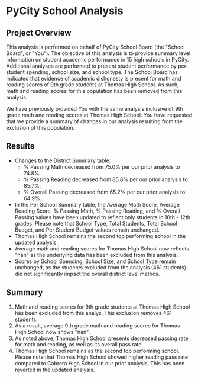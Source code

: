 # PyCity School Analysis

## Project Overview
This analysis is performed on behalf of PyCity School Board (the "School Board", or "You").  The objective of this analysis is to provide summary level information on student academic performance in 15 high schools in PyCity.  Additional analyses are performed to present student performance by per-student spending, school size, and school type.  The School Board has indicated that evidence of academic dishonesty is present for math and reading scores of 9th grade students at Thomas High School.  As such, math and reading scores for this population has been removed from this analysis.

We have previously provided You with the same analysis inclusive of 9th grade math and reading scores at Thomas High School.  You have requested that we provide a summary of changes in our analysis resulting from the exclusion of this population.

## Results
- Changes to the District Summary table:
  - % Passing Math decreased from 75.0% per our prior analysis to 74.8%.
  - % Passing Reading decreased from 85.8% per our prior analysis to 85.7%.
  - % Overall Passing decreased from 65.2% per our prior analysis to 64.9%.
- In the Per School Summary table, the Average Math Score, Average Reading Score, % Passing Math, % Passing Reading, and % Overall Passing values have been updated to reflect only students in 10th - 12th grades.  Please note that School Type, Total Students, Total School Budget, and Per Student Budget values remain unchanged.
- Thomas High School remains the second top performing school in the updated analysis.
- Average math and reading scores for Thomas High School now reflects "nan" as the underlying data has been excluded from this analysis.
- Scores by School Spending, School Size, and School Type remain unchanged, as the students excluded from the analysis (461 students) did not significantly impact the overall district level metrics.

## Summary
1. Math and reading scores for 9th grade students at Thomas High School has been excluded from this analys.  This exclusion removes 461 students.
2. As a result, average 9th grade math and reading scores for Thomas High School now shows "nan".
3. As noted above, Thomas High School presents decreased passing rate for math and reading, as well as its overall pass rate.
4. Thomas High School remains as the second top performing school. Please note that Thomas High School showed higher reading pass rate compared to Cabrera High School in our prior analysis.  This has been reverted in the updated analysis.
